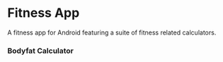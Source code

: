# Fitness App

A fitness app for Android featuring a suite of fitness related calculators.

### Bodyfat Calculator
